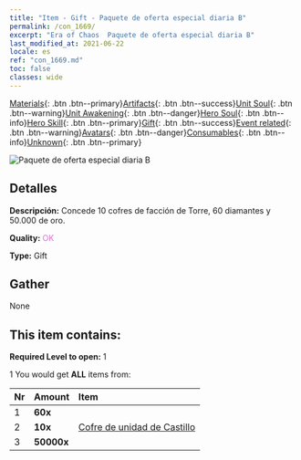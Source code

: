 ```yaml
---
title: "Item - Gift - Paquete de oferta especial diaria B"
permalink: /con_1669/
excerpt: "Era of Chaos  Paquete de oferta especial diaria B"
last_modified_at: 2021-06-22
locale: es
ref: "con_1669.md"
toc: false
classes: wide
---
```

 [Materials](/ItemsES/){: .btn .btn--primary}[Artifacts](/ItemsES/Artifacts/){: .btn .btn--success}[Unit Soul](/ItemsES/UnitSoul/){: .btn .btn--warning}[Unit Awakening](/ItemsES/UnitAwakening/){: .btn .btn--danger}[Hero Soul](/ItemsES/HeroSoul/){: .btn .btn--info}[Hero Skill](/ItemsES/HeroSkill/){: .btn .btn--primary}[Gift](/ItemsES/Gift/){: .btn .btn--success}[Event related](/ItemsES/Events/){: .btn .btn--warning}[Avatars](/ItemsES/Avatars/){: .btn .btn--danger}[Consumables](/ItemsES/Consumables/){: .btn .btn--info}[Unknown](/ItemsES/Unknown/){: .btn .btn--primary}

 ![Paquete de oferta especial diaria B](/images/t/i_907220.png)

## Detalles
 **Descripción:** Concede 10 cofres de facción de Torre, 60 diamantes y 50.000 de oro.

 **Quality:** <span style="color: #DA70D6">OK</span>

 **Type:** Gift

## Gather

  None

## This item contains:

 **Required Level to open:** 1

 1 You would get **ALL** items  from:

  | Nr | Amount |     Item    |
  |:---|:-------|:------------|
  | 1 |  **60x** | <i class="fas fa-gem"/> |  | 
  | 2 |  **10x** | [Cofre de unidad de Castillo](/ItemsES/con_1269/) |  | 
  | 3 |  **50000x** | <i class="fas fa-coins"/> |  | 
